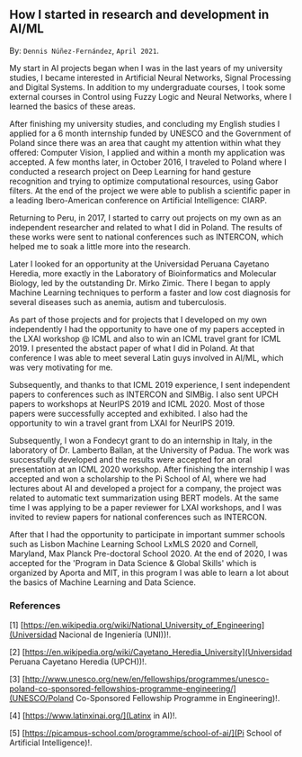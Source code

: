 
## How I started in research and development in AI/ML ##

By: ```Dennis Núñez-Fernández```, ```April 2021```.


My start in AI projects began when I was in the last years of my university studies, I became interested in Artificial Neural Networks, Signal Processing and Digital Systems. In addition to my undergraduate courses, I took some external courses in Control using Fuzzy Logic and Neural Networks, where I learned the basics of these areas.

After finishing my university studies, and concluding my English studies I applied for a 6 month internship funded by UNESCO and the Government of Poland since there was an area that caught my attention within what they offered: Computer Vision, I applied and within a month my application was accepted. A few months later, in October 2016, I traveled to Poland where I conducted a research project on Deep Learning for hand gesture recognition and trying to optimize computational resources, using Gabor filters. At the end of the project we were able to publish a scientific paper in a leading Ibero-American conference on Artificial Intelligence: CIARP.

Returning to Peru, in 2017, I started to carry out projects on my own as an independent researcher and related to what I did in Poland. The results of these works were sent to national conferences such as INTERCON, which helped me to soak a little more into the research.

Later I looked for an opportunity at the Universidad Peruana Cayetano Heredia, more exactly in the Laboratory of Bioinformatics and Molecular Biology, led by the outstanding Dr. Mirko Zimic. There I began to apply Machine Learning techniques to perform a faster and low cost diagnosis for several diseases such as anemia, autism and tuberculosis.

As part of those projects and for projects that I developed on my own independently I had the opportunity to have one of my papers accepted in the LXAI workshop @ ICML and also to win an ICML travel grant for ICML 2019. I presented the abstact paper of what I did in Poland. At that conference I was able to meet several Latin guys involved in AI/ML, which was very motivating for me.

Subsequently, and thanks to that ICML 2019 experience, I sent independent papers to conferences such as INTERCON and SIMBig. I also sent UPCH papers to workshops at NeurIPS 2019 and ICML 2020. Most of those papers were successfully accepted and exhibited. I also had the opportunity to win a travel grant from LXAI for NeurIPS 2019.

Subsequently, I won a Fondecyt grant to do an internship in Italy, in the laboratory of Dr. Lamberto Ballan, at the University of Padua. The work was successfully developed and the results were accepted for an oral presentation at an ICML 2020 workshop. After finishing the internship I was accepted and won a scholarship to the Pi School of AI, where we had lectures about AI and developed a project for a company, the project was related to automatic text summarization using BERT models. At the same time I was applying to be a paper reviewer for LXAI workshops, and I was invited to review papers for national conferences such as INTERCON.

After that I had the opportunity to participate in important summer schools such as Lisbon Machine Learning School LxMLS 2020 and Cornell, Maryland, Max Planck Pre-doctoral School 2020. At the end of 2020, I was accepted for the 'Program in Data Science & Global Skills' which is organized by Aporta and MIT, in this program I was able to learn a lot about the basics of Machine Learning and Data Science.

<!--

Mi inicio en proyectos de AI inició cuando estaba en los últimos años de la universidad, me comenzé a interesar en Redes Neuronales Artificiales, Procesamiento de Señales y Sistemas Digitales. Adicionalmente a mis curso de pregrado, llevé cursos en Control usando Lógica Difusa y Redes Neuronales, en donde aprendí lo básico de dichas áres.

Acabando la universidad, y concluyendo mis estudios de inglés apliqué a una pasantía de 6 meses financiado por UNESCO y el Gobierno de Polonia ya que había un área que me llamaba la atención dentro de lo que ofrecian: Computer Vision, postulé y al mes me aceptaron mi aplicación. Unos meses mas tarde, en octubre del 2016, viajé a Polonia en donde realizé un proyecto de investigación sobre Deep Learning para el recononcimiento de gestos con la mano y tratando de optimizar recursos computacionales, usando para eso filtros de Gabor. Al finalizar el proyecto pudimos publicar un artículo científico en una destacada conferencia iberoamericana de Inteligencia Artificial: CIARP.

Regresando a Perú, en 2017, comencé a realizar proyectos por mi cuenta como investigador independiente y relacinados a lo que hice en Polonia. Los resultados de dichos trabajos los mandé a conferencias nacionales como INTERCON, los cuales me ayudaron a empaparme un poco mas dentro de la investigación.

Posteriormente busqué una oportunidad en la Universidad Peruana Cayetano Heredia, mas exactamente en el Laboratorio de BIoinformática y Biología Molecular, lidereado por el destacado Dr. Mirko Zimic. Allí comenzé a aplicar técnicas de Machine Learning para realizar un diagnóstico mas rápido y de bajo costo para varias enferemedades como anemia, autismo y tuberculosis.

Como parte de dichos proyectos y por proyectos que desarrollaba por mi cuenta de manera independiente tuve la oportunidad de que uno de mis trabajos fuera aceptado en el LXAI workshop @ ICML y además ganar una beca de viaje del ICML para el ICML 2019. Presenté el abstact paper de lo realizado en Polonia. En esa conferencia pude conocer a vairos chicos latinos involucrados en AI/ML, lo cual me sirvió de bastante motivación.

Posteriormente, y gracias a esa experiencia del ICML 2019, mandé trabajos independientes a confernecias como INTERCON y SIMBig. Además mandé trabajos de la UPCH a workshops en NeurIPS 2019 e ICML 2020. La mayoría de dichos trabajos fueron aceptados exitosamente y expuestos. También tuve la oportunidad de ganar una beca de viaje del LXAI para el NeurIPS 2019. 

Posteriormente gané una beca por parte de Fondecyt para hacer un pasantía en Italia, en el laboratorio del Dr Lamberto Ballan, en el Universidad de Padua. El trabajo fue exitosamente desarrollado y los resultados fuern aceptados para una presentación oral en un workshop del ICML 2020. Acabando dicha pasantía fui acpetado y gané una beca para el Pi School of AI, en donde tuvimos charlas sobre AI y desarrollamos un proyecto para una empresa, el proyecto estuvo relacionado a resumennes automáticos de textos usando modelos BERT. A la par fui aplicando para ser revisor de papers de workshops de LXAI, y fui invitado a revisar papers de conferencias nacionales como INTERCON.

Luego de ello tuve la oportunidad de particiapar en improtantes summer schools como Lisbon Machine Learning School LxMLS 2020 y Cornell, Maryland, Max Planck Pre-doctoral School 2020. A finales del 2020, fui aceptado para el 'Program in Data Science & Global Skills’ el cual es organizado por Aporta y el MIT, en dicho programa pude aprender bastante sobre la base de Machine Learning y Data Science.  

-->

### References ###


[1] [https://en.wikipedia.org/wiki/National_University_of_Engineering](Universidad Nacional de Ingeniería (UNI))!.

[2] [https://en.wikipedia.org/wiki/Cayetano_Heredia_University](Universidad Peruana Cayetano Heredia (UPCH))!.

[3] [http://www.unesco.org/new/en/fellowships/programmes/unesco-poland-co-sponsored-fellowships-programme-engineering/](UNESCO/Poland Co-Sponsored Fellowship Programme in Engineering)!.

[4] [https://www.latinxinai.org/](Latinx in AI)!.

[5] [https://picampus-school.com/programme/school-of-ai/](Pi School of Artificial Intelligence)!.

